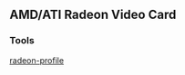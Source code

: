 ## AMD/ATI Radeon Video Card

### Tools

[radeon-profile](https://github.com/marazmista/radeon-profile)
